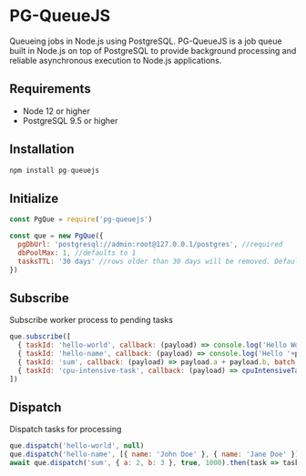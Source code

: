 # PG-QueueJS
Queueing jobs in Node.js using PostgreSQL. PG-QueueJS is a job queue built in Node.js on top of PostgreSQL to provide background processing and reliable asynchronous execution to Node.js applications.

## Requirements
* Node 12 or higher
* PostgreSQL 9.5 or higher

## Installation
``` js
npm install pg-queuejs
```

## Initialize
``` js
const PgQue = require('pg-queuejs')

const que = new PgQue({
  pgDbUrl: 'postgresql://admin:root@127.0.0.1/postgres', //required
  dbPoolMax: 1, //defaults to 1
  tasksTTL: '30 days' //rows older than 30 days will be removed. Defaults to '30 days'
})
```

## Subscribe
Subscribe worker process to pending tasks
``` js
que.subscribe([
  { taskId: 'hello-world', callback: (payload) => console.log('Hello World'), batch: 100 },
  { taskId: 'hello-name', callback: (payload) => console.log('Hello '+payload.name), batch: 100 },
  { taskId: 'sum', callback: (payload) => payload.a + payload.b, batch: 100 },
  { taskId: 'cpu-intensive-task', callback: (payload) => cpuIntensiveTask(payload), batch: 1 },
])
```

## Dispatch
Dispatch tasks for processing
``` js
que.dispatch('hello-world', null)
que.dispatch('hello-name', [{ name: 'John Doe' }, { name: 'Jane Doe' }]) //dispatch multiple
await que.dispatch('sum', { a: 2, b: 3 }, true, 1000).then(task => task.result) //awaits result
```


